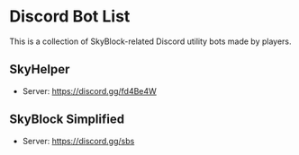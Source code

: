 # Discord Bot List
This is a collection of SkyBlock-related Discord utility bots made by players.

## SkyHelper
- Server: https://discord.gg/fd4Be4W

## SkyBlock Simplified
- Server: https://discord.gg/sbs